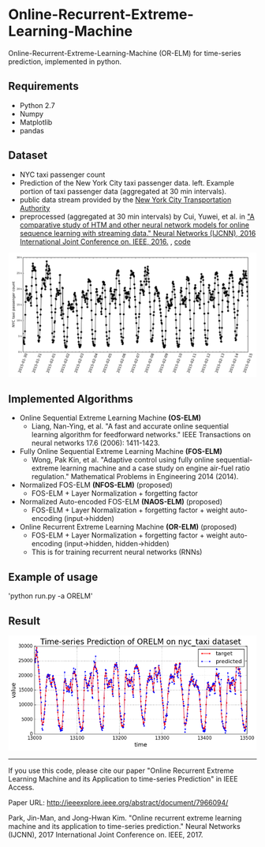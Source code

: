 # Online-Recurrent-Extreme-Learning-Machine
Online-Recurrent-Extreme-Learning-Machine (OR-ELM) for time-series prediction, implemented in python.


## Requirements
* Python 2.7
* Numpy
* Matplotlib
* pandas

## Dataset
* NYC taxi passenger count
 * Prediction of the New York City taxi passenger data. left.
Example portion of taxi passenger data (aggregated at 30 min
intervals).
  * public data stream provided by the [New
York City Transportation Authority](http://www.nyc.gov/html/tlc/html/about/trip_record_data.shtml )
  * preprocessed (aggregated at 30 min intervals) by Cui, Yuwei, et al. in ["A comparative study of HTM and other neural network models for online sequence learning with streaming data." Neural Networks (IJCNN), 2016 International Joint Conference on. IEEE, 2016.](http://ieeexplore.ieee.org/abstract/document/7727380/)
  , [code](https://github.com/numenta/htmresearch/tree/master/projects/sequence_prediction)

![example](./fig/NYCexample.png)

## Implemented Algorithms
* Online Sequential Extreme Learning Machine __(OS-ELM)__
  * Liang, Nan-Ying, et al. "A fast and accurate online sequential learning algorithm for feedforward networks." IEEE Transactions on neural networks 17.6 (2006): 1411-1423.
* Fully Online Sequential Extreme Learning Machine __(FOS-ELM)__
  * Wong, Pak Kin, et al. "Adaptive control using fully online sequential-extreme learning machine and a case study on engine air-fuel ratio regulation." Mathematical Problems in Engineering 2014 (2014).
* Normalized FOS-ELM __(NFOS-ELM)__ (proposed)
  * FOS-ELM + Layer Normalization + forgetting factor
* Normalized Auto-encoded FOS-ELM __(NAOS-ELM)__ (proposed)
  * FOS-ELM + Layer Normalization + forgetting factor + weight auto-encoding (input->hidden)
* Online Recurrent Extreme Learning Machine __(OR-ELM)__ (proposed)
  * FOS-ELM + Layer Normalization + forgetting factor + weight auto-encoding (input->hidden, hidden->hidden)
  * This is for training recurrent neural networks (RNNs)

## Example of usage
\'python run.py -a ORELM\'

## Result
![predictionPlot](./fig/predictionPlot.png)

---------------------------------
If you use this code, please cite our paper "Online Recurrent Extreme Learning Machine and its Application to time-series Prediction" in IEEE Access.

Paper URL: http://ieeexplore.ieee.org/abstract/document/7966094/

Park, Jin-Man, and Jong-Hwan Kim. "Online recurrent extreme learning machine and its application to time-series prediction." Neural Networks (IJCNN), 2017 International Joint Conference on. IEEE, 2017.